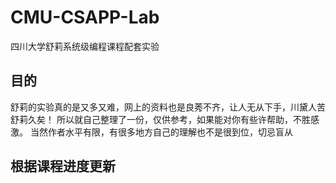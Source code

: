 # CMU-CSAPP-Lab
四川大学舒莉系统级编程课程配套实验

## 目的
舒莉的实验真的是又多又难，网上的资料也是良莠不齐，让人无从下手，川黛人苦舒莉久矣！
所以就自己整理了一份，仅供参考，如果能对你有些许帮助，不胜感激。
当然作者水平有限，有很多地方自己的理解也不是很到位，切忌盲从

## 根据课程进度更新
